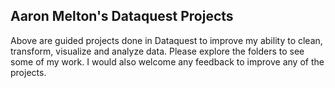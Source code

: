 ## Aaron Melton's Dataquest Projects

Above are guided projects done in Dataquest to improve my ability to clean, transform, visualize and analyze data. Please explore the folders to see some of my work. I would also welcome any feedback to improve any of the projects. 

